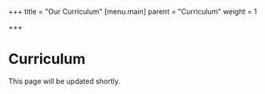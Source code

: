 +++
title = "Our Curriculum"
[menu.main]
parent = "Curriculum"
weight = 1

+++
# Curriculum

This page will be updated shortly.
